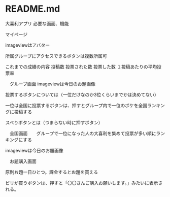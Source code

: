 # README.md
大喜利アプリ
必要な画面、機能

マイページ

imageviewはアバター

所属グループにアクセスできるボタンは複数所属可

これまでの成績の内容
投稿数
投票された数
投票した数
１投稿あたりの平均投票率



　グループ画面
imageviewは今日のお題画像

投票するボタンについては（一位だけなのか3位くらいまでかは決めてない）

一位は全国に投票するボタンは、押すとグループ内で一位のボケを全国ランキングに投稿する　

スベりボタンとは（つまらない時に押すボタン）


　全国画面　　グループで一位になった人の大喜利を集めて投票が多い順にランキングにする

imageviewは今日のお題画像


　お題購入画面

 原則お題一日ひとつ。課金するとお題を買える
 
 ビリが買うボタンは、押すと「〇〇さんご購入お願いします。」みたいに表示される。
 
